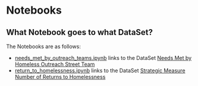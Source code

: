 # Notebooks
## What Notebook goes to what DataSet?
The Notebooks are as follows:
* [needs_met_by_outreach_teams.ipynb](https://github.com/OmdenaAI/omdena-texas-homelessness/blob/main/src/tasks/task-2-EDA/notebooks/needs_met_by_outreach_teams.ipynb) links to the DataSet [Needs Met by Homeless Outreach Street Team](https://github.com/OmdenaAI/omdena-texas-homelessness/blob/main/src/data/Needs_met_by_Homeless_Outreach_Street_Team.csv)
* [return_to_homelessness.ipynb](https://github.com/OmdenaAI/omdena-texas-homelessness/blob/main/src/tasks/task-2-EDA/notebooks/return_to_homelessness.ipynb) links to the DataSet [Strategic Measure Number of Returns to Homelessness](https://github.com/OmdenaAI/omdena-texas-homelessness/blob/main/src/data/Strategic_Measure_Number_of_returns_to_homelessness.csv)
